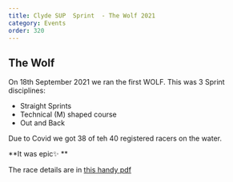 ```yaml
---
title: Clyde SUP  Sprint  - The Wolf 2021
category: Events
order: 320
---
```


## The Wolf
On 18th September 2021 we ran the first WOLF. 
This was 3 Sprint disciplines:
 - Straight Sprints
 - Technical (M)  shaped course
 - Out and Back

Due to Covid we got 38 of teh 40 registered racers on the water. 

**It was epic✨ **

The race details are  in  [this handy pdf](/clyde/docs/wolf2021.pdf)

